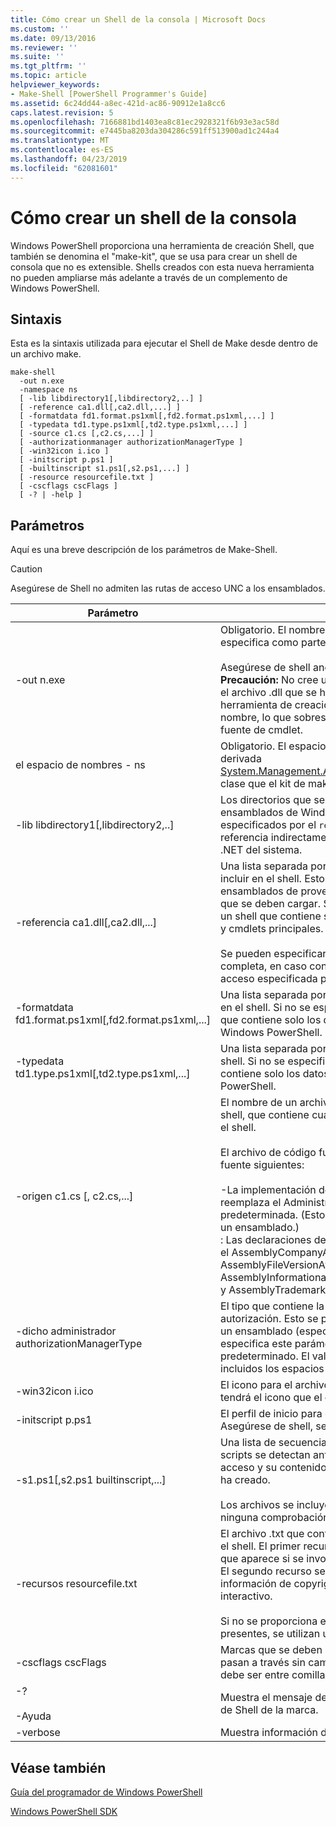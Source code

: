 ```yaml
---
title: Cómo crear un Shell de la consola | Microsoft Docs
ms.custom: ''
ms.date: 09/13/2016
ms.reviewer: ''
ms.suite: ''
ms.tgt_pltfrm: ''
ms.topic: article
helpviewer_keywords:
- Make-Shell [PowerShell Programmer's Guide]
ms.assetid: 6c24dd44-a8ec-421d-ac86-90912e1a8cc6
caps.latest.revision: 5
ms.openlocfilehash: 7166881bd1403ea8c81ec2928321f6b93e3ac58d
ms.sourcegitcommit: e7445ba8203da304286c591ff513900ad1c244a4
ms.translationtype: MT
ms.contentlocale: es-ES
ms.lasthandoff: 04/23/2019
ms.locfileid: "62081601"
---
```

# <a name="how-to-create-a-console-shell"></a>Cómo crear un shell de la consola

Windows PowerShell proporciona una herramienta de creación Shell, que también se denomina el "make-kit", que se usa para crear un shell de consola que no es extensible. Shells creados con esta nueva herramienta no pueden ampliarse más adelante a través de un complemento de Windows PowerShell.

## <a name="syntax"></a>Sintaxis

Esta es la sintaxis utilizada para ejecutar el Shell de Make desde dentro de un archivo make.

```
make-shell
  -out n.exe
  -namespace ns
  [ -lib libdirectory1[,libdirectory2,..] ]
  [ -reference ca1.dll[,ca2.dll,...] ]
  [ -formatdata fd1.format.ps1xml[,fd2.format.ps1xml,...] ]
  [ -typedata td1.type.ps1xml[,td2.type.ps1xml,...] ]
  [ -source c1.cs [,c2.cs,...] ]
  [ -authorizationmanager authorizationManagerType ]
  [ -win32icon i.ico ]
  [ -initscript p.ps1 ]
  [ -builtinscript s1.ps1[,s2.ps1,...] ]
  [ -resource resourcefile.txt ]
  [ -cscflags cscFlags ]
  [ -? | -help ]
```

## <a name="parameters"></a>Parámetros

Aquí es una breve descripción de los parámetros de Make-Shell.

> [!CAUTION]
> Asegúrese de Shell no admiten las rutas de acceso UNC a los ensamblados.

|Parámetro|Descripción|
|---------------|-----------------|
|-out n.exe|Obligatorio. El nombre del shell para generar. La ruta de acceso se especifica como parte de este parámetro.<br /><br /> Asegúrese de shell anexará ".exe" a este valor si no se especifica. **Precaución:**  No cree un archivo de salida con el mismo nombre que el archivo .dll que se hace referencia. Si intenta hacer esto, la herramienta de creación Shell crea un archivo .cs con el mismo nombre, lo que sobrescribirá el archivo .cs que tiene el código fuente de cmdlet.|
|el espacio de nombres - ns|Obligatorio. El espacio de nombres que se usará para la clase derivada [System.Management.Automation.Runspaces.Runspaceconfiguration](/dotnet/api/System.Management.Automation.Runspaces.RunspaceConfiguration) clase que el kit de make genera y compila.|
|-lib libdirectory1[,libdirectory2,..]|Los directorios que se buscan los ensamblados. NET, incluidos los ensamblados de Windows PowerShell, los ensamblados especificados por el `reference` parámetro ensamblados al que hace referencia indirectamente el otro ensamblado y los ensamblados de .NET del sistema.|
|-referencia ca1.dll[,ca2.dll,...]|Una lista separada por comas de los ensamblados que se van a incluir en el shell. Estos ensamblados incluye todos los cmdlet y ensamblados de proveedor, así como los ensamblados de recursos que se deben cargar. Si no se especifica este parámetro, se genera un shell que contiene solo los proveedores de Windows PowerShell y cmdlets principales.<br /><br /> Se pueden especificar los ensamblados mediante su ruta de acceso completa, en caso contrario, se buscarán para el uso de la ruta de acceso especificada por el `lib` parámetro.|
|-formatdata fd1.format.ps1xml[,fd2.format.ps1xml,...]|Una lista separada por comas de los datos de formato debe incluir en el shell. Si no se especifica este parámetro, se genera un shell que contiene solo los datos de formato proporcionados por Windows PowerShell.|
|-typedata td1.type.ps1xml[,td2.type.ps1xml,...]|Una lista separada por comas de los datos de tipo para incluir en el shell. Si no se especifica este parámetro, se genera un shell que contiene solo los datos de tipo proporcionados por Windows PowerShell.|
|-origen c1.cs [, c2.cs,...]|El nombre de un archivo, proporcionado por el desarrollador de shell, que contiene cualquier código fuente necesario para compilar el shell.<br /><br /> El archivo de código fuente puede contener cualquiera del código fuente siguientes:<br /><br /> -La implementación del Administrador de autorización que reemplaza el Administrador de autorización de forma predeterminada. (Esto podría también ser suministrado compila en un ensamblado.)<br />: Las declaraciones de atributos informativos de ensamblado: como el AssemblyCompanyAttribute AssemblyCopyrightAttribute, AssemblyFileVersionAttribute, AssemblyInformationalVersionAttribute, AssemblyProductAttribute, y AssemblyTrademarkAttribute.|
|-dicho administrador authorizationManagerType|El tipo que contiene la implementación del Administrador de autorización. Esto se puede definir en el código fuente, o compila en un ensamblado (especificado por el `reference` parámetro). Si no se especifica este parámetro, se utiliza el Administrador de seguridad predeterminado. El valor debe ser el nombre de tipo completo, incluidos los espacios de nombres.|
|-win32icon i.ico|El icono para el archivo .exe para el shell. Si no se especifica, el shell tendrá el icono que el compilador de c# incluye (si existe).|
|-initscript p.ps1|El perfil de inicio para el shell. Se incluye el archivo "como-es"; Asegúrese de shell, se realiza ninguna comprobación de validez.|
|-s1.ps1[,s2.ps1 builtinscript,...]|Una lista de secuencias de comandos integrados para el shell. Estos scripts se detectan antes de secuencias de comandos en la ruta de acceso y su contenido no se puede cambiar una vez que el shell se ha creado.<br /><br /> Los archivos se incluyen "como-es"; Asegúrese de shell, se realiza ninguna comprobación de validez.|
|-recursos resourcefile.txt|El archivo .txt que contiene los recursos de ayuda y de banner para el shell. El primer recurso denominado ShellHelp y contiene el texto que aparece si se invoca el comando de shell con el `help` parámetro. El segundo recurso se denomina ShellBanner y contiene el texto y la información de copyright muestra cuando el shell se inicia en modo interactivo.<br /><br /> Si no se proporciona este parámetro, o estos recursos no están presentes, se utilizan un ayuda genérico y banner.|
|-cscflags cscFlags|Marcas que se deben pasar a la C# compilador (csc.exe). Estos se pasan a través sin cambios. Si este parámetro incluye espacios, debe ser entre comillas dobles.|
|-?<br /><br /> -Ayuda|Muestra el mensaje de copyright y opciones de línea de comandos de Shell de la marca.|
|-verbose|Muestra información detallada mientras se crea el shell.|

## <a name="see-also"></a>Véase también

[Guía del programador de Windows PowerShell](./windows-powershell-programmer-s-guide.md)

[Windows PowerShell SDK](../windows-powershell-reference.md)